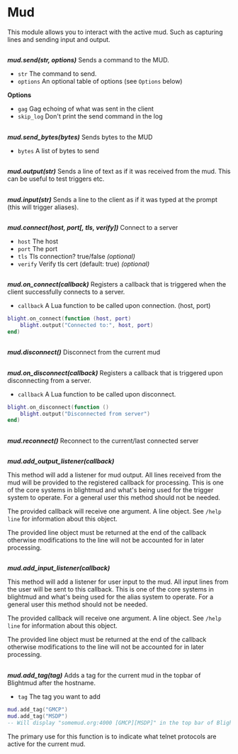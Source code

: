 # Mud

This module allows you to interact with the active mud. Such as capturing lines
and sending input and output.

##

***mud.send(str, options)***
Sends a command to the MUD.

- `str`     The command to send.
- `options` An optional table of options (see `Options` below)

**Options**
- `gag`         Gag echoing of what was sent in the client
- `skip_log`    Don't print the send command in the log

##

***mud.send_bytes(bytes)***
Sends bytes to the MUD

- `bytes`       A list of bytes to send

##

***mud.output(str)***
Sends a line of text as if it was received from the mud. This can be useful to
test triggers etc.

##

***mud.input(str)***
Sends a line to the client as if it was typed at the prompt (this will trigger
aliases).

##

***mud.connect(host, port[, tls, verify])***
Connect to a server

- `host`   The host
- `port`   The port
- `tls`    Tls connection? true/false *(optional)*
- `verify` Verify tls cert (default: true) *(optional)*

##

***mud.on_connect(callback)***
Registers a callback that is triggered when the client successfully connects to
a server.

- `callback`   A Lua function to be called upon connection. (host, port)

```lua
blight.on_connect(function (host, port)
    blight.output("Connected to:", host, port)
end)
```

##

***mud.disconnect()***
Disconnect from the current mud

##

***mud.on_disconnect(callback)***
Registers a callback that is triggered upon disconnecting from a server.

- `callback`   A Lua function to be called upon disconnect.

```lua
blight.on_disconnect(function ()
    blight.output("Disconnected from server")
end)
```

##

***mud.reconnect()***
Reconnect to the current/last connected server

##

***mud.add_output_listener(callback)***

This method will add a listener for mud output. All lines received from the mud
will be provided to the registered callback for processing. This is one of the
core systems in blightmud and what's being used for the trigger system to
operate. For a general user this method should not be needed.

The provided callback will receive one argument. A line object. See `/help
line` for information about this object.

The provided line object must be returned at the end of the callback otherwise
modifications to the line will not be accounted for in later processing.

##

***mud.add_input_listener(callback)***

This method will add a listener for user input to the mud. All input lines from
the user will be sent to this callback.  This is one of the core systems in
blightmud and what's being used for the alias system to operate. For a general
user this method should not be needed.

The provided callback will receive one argument. A line object. See `/help
line` for information about this object.

The provided line object must be returned at the end of the callback otherwise
modifications to the line will not be accounted for in later processing.

##

***mud.add_tag(tag)***
Adds a tag for the current mud in the topbar of Blightmud after the hostname.

- `tag` The tag you want to add

```lua
mud.add_tag("GMCP")
mud.add_tag("MSDP")
-- Will display "somemud.org:4000 [GMCP][MSDP]" in the top bar of Blightmud
```

The primary use for this function is to indicate what telnet protocols are
active for the current mud.
